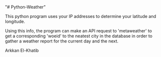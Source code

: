 "# Python-Weather" 

This python program uses your IP addresses to determine your latitude and longitude.  

Using this info, the program can make an API request to 'metaweather' to get a corresponding 
'woeid' to the neatest city in the database in order to gather a weather report for the current day
and the next.

Arkkan El-Khatib
